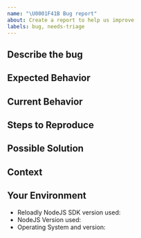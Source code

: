 ```yaml
---
name: "\U0001F41B Bug report"
about: Create a report to help us improve
labels: bug, needs-triage
---
```


<!--- Provide a general summary of the issue in the Title above -->

## Describe the bug
<!--- A clear and concise description of what the bug is -->

## Expected Behavior
<!--- Tell us what should happen -->

## Current Behavior
<!--- Tell us what happens instead of the expected behavior -->

<!--- Include full errors, uncaught exceptions, stack traces, and relevant logs -->
<!--- To turn on SDK logging, follow instructions here: https://github.com/reloadly/reloadly-sdk-nodejs/blob/master/node-sdk-airtime/USAGE.md#logging-request--response -->
<!--- If service responses are relevant, please include logs -->

## Steps to Reproduce
<!--- Provide a self-contained, concise snippet of code that can be used to reproduce the issue -->
<!--- For more complex issues provide a repo with the smallest sample that reproduces the bug -->
<!--- Avoid including business logic or unrelated code, it makes diagnosis more difficult -->

## Possible Solution
<!--- Not required, but suggest a fix/reason for the bug -->

## Context
<!--- How has this issue affected you? What are you trying to accomplish? -->
<!--- Providing context helps us come up with a solution that is most useful in the real world -->

## Your Environment
<!--- Include as many relevant details about the environment where the bug was discovered -->
* Reloadly NodeJS SDK version used:
* NodeJS Version used:
* Operating System and version:
